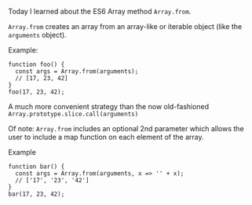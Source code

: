 Today I learned about the ES6 Array method `Array.from`.

`Array.from` creates an array from an array-like or iterable object (like the `arguments` object).

Example:
```
function foo() {
  const args = Array.from(arguments);
  // [17, 23, 42]
}
foo(17, 23, 42);
```

A much more convenient strategy than the now old-fashioned `Array.prototype.slice.call(arguments)`

Of note: `Array.from` includes an optional 2nd parameter which allows the user to include a map function on each element of the array.

Example
```
function bar() {
  const args = Array.from(arguments, x => '' + x);
  // ['17', '23', '42']
}
bar(17, 23, 42);
```
